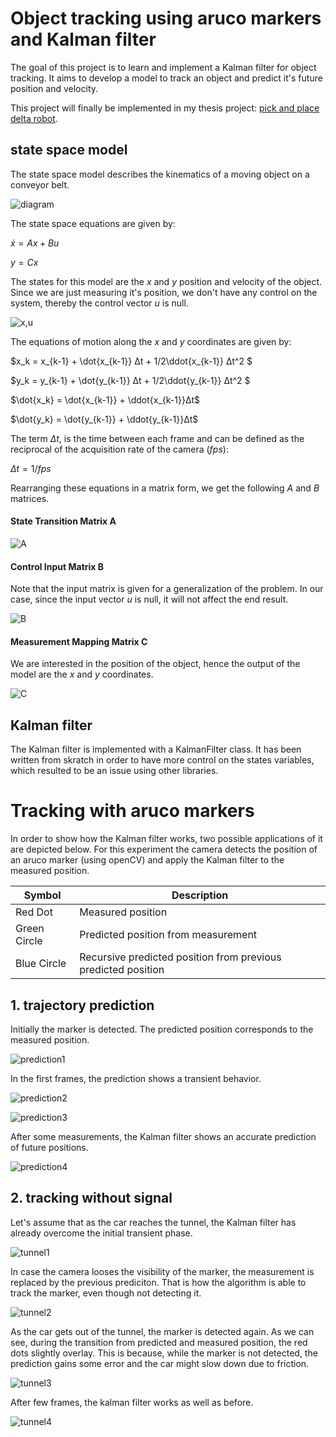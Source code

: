 # Object tracking using aruco markers and Kalman filter
The goal of this project is to learn and implement a Kalman filter for object tracking. It aims to develop a model to track an object and predict it's future position and velocity.

This project will finally be implemented in my thesis project: [pick and place delta robot](https://github.com/ostifede02/2dr_ws).


## state space model
The state space model describes the kinematics of a moving object on a conveyor belt.

![diagram](/sources/images/other/setup_diagram.png)

The state space equations are given by:

$\dot{x} = Ax + Bu$

$y = Cx$

The states for this model are the $x$ and $y$ position and velocity of the object. Since we are just measuring it's position, we don't have any control on the system, thereby the control vector $u$ is null.

![x,u](/sources/images/matrices/x_u.png)

The equations of motion along the $x$ and $y$ coordinates are given by:

$x_k = x_{k-1} + \dot{x_{k-1}} Δt + 1/2\ddot{x_{k-1}} Δt^2 $

$y_k = y_{k-1} + \dot{y_{k-1}} Δt + 1/2\ddot{y_{k-1}} Δt^2 $

$\dot{x_k} = \dot{x_{k-1}} + \ddot{x_{k-1}}Δt$

$\dot{y_k} = \dot{y_{k-1}} + \ddot{y_{k-1}}Δt$

The term $Δt$, is the time between each frame and can be defined as the reciprocal of the acquisition rate of the camera ($fps$):

$Δt = 1/fps$

Rearranging these equations in a matrix form, we get the following $A$ and $B$ matrices.


#### State Transition Matrix A
![A](/sources/images/matrices/A.png)

#### Control Input Matrix B
Note that the input matrix is given for a generalization of the problem. In our case, since the input vector $u$ is null, it will not affect the end result.

![B](/sources/images/matrices/B.png)

#### Measurement Mapping Matrix C
We are interested in the position of the object, hence the output of the model are the $x$ and $y$ coordinates.

![C](/sources/images/matrices/C.png)



## Kalman filter
The Kalman filter is implemented with a KalmanFilter class. It has been written from skratch in order to have more control on the states variables, which resulted to be an issue using other libraries. 

# Tracking with aruco markers
In order to show how the Kalman filter works, two possible applications of it are depicted below. For this experiment the camera detects the position of an aruco marker (using openCV) and apply the Kalman filter to the measured position.

| Symbol         | Description                                                    |
| -------------- | -------------------------------------------------------------- |
| Red Dot        | Measured position                                             |
| Green Circle   | Predicted position from measurement                           |
| Blue Circle    | Recursive predicted position from previous predicted position |

## 1. trajectory prediction

Initially the marker is detected. The predicted position corresponds to the measured position.

![prediction1](/sources/images/prediction/prediction1.png)

In the first frames, the prediction shows a transient behavior.

![prediction2](/sources/images/prediction/prediction2.png)

![prediction3](/sources/images/prediction/prediction3.png)

After some measurements, the Kalman filter shows an accurate prediction of future positions.

![prediction4](/sources/images/prediction/prediction4.png)


## 2. tracking without signal
Let's assume that as the car reaches the tunnel, the Kalman filter has already overcome the initial transient phase.

![tunnel1](/sources/images/tunnel/tunnel_1.png)

In case the camera looses the visibility of the marker, the measurement is replaced by the previous prediciton. That is how the algorithm is able to track the marker, even though not detecting it.

![tunnel2](/sources/images/tunnel/tunnel_2.png)

As the car gets out of the tunnel, the marker is detected again. As we can see, during the transition from predicted and measured position, the red dots slightly overlay. This is because, while the marker is not detected, the prediction gains some error and the car might slow down due to friction.

![tunnel3](/sources/images/tunnel/tunnel_3.png)

After few frames, the kalman filter works as well as before.

![tunnel4](/sources/images/tunnel/tunnel_4.png)